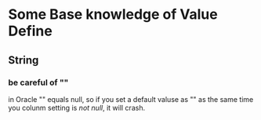 # Some Base knowledge of Value Define 

## String
### be careful of ""

  in Oracle "" equals null, so if you set a default valuse as "" as the same time you colunm setting is *not null*, it will crash. 
